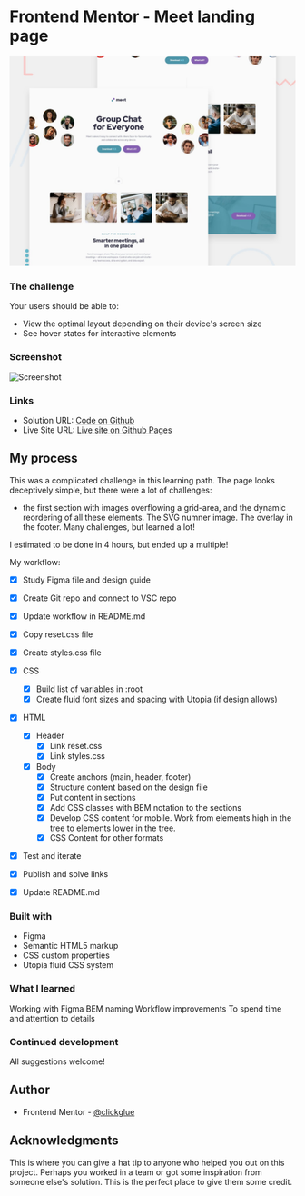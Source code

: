 # Frontend Mentor - Meet landing page

![Design preview for the Meet landing page coding challenge](./preview.jpg)

### The challenge

Your users should be able to:

- View the optimal layout depending on their device's screen size
- See hover states for interactive elements

### Screenshot

![Screenshot](./Scherm­afbeelding%202024-10-09%20om%2011.57.45.png)

### Links

- Solution URL: [Code on Github](https://github.com/clickglue/meet-landing-page)
- Live Site URL: [Live site on Github Pages]()

## My process

This was a complicated challenge in this learning path. The page looks deceptively simple, but there were a lot of challenges:
- the first section with images overflowing a grid-area, and the dynamic reordering of all these elements. The SVG numner image. The overlay in the footer. Many challenges, but learned a lot!

I estimated to be done in 4 hours, but ended up a multiple!

My workflow:

- [x] Study Figma file and design guide
- [x] Create Git repo and connect to VSC repo
- [x] Update workflow in README.md
- [x] Copy reset.css file
- [x] Create styles.css file
- [x] CSS
  - [x] Build list of variables in :root
  - [x] Create fluid font sizes and spacing with Utopia (if design allows)
- [x] HTML
  - [x] Header
    - [x] Link reset.css
    - [x] Link styles.css
  - [x] Body
    - [x] Create anchors (main, header, footer)
    - [x] Structure content based on the design file
    - [x] Put content in sections
    - [x] Add CSS classes with BEM notation to the sections
    - [x] Develop CSS content for mobile. Work from elements high in the tree to elements lower in the tree.
    - [x] CSS Content for other formats
- [x] Test and iterate
- [x] Publish and solve links
- [x] Update README.md


### Built with

- Figma
- Semantic HTML5 markup
- CSS custom properties
- Utopia fluid CSS system


### What I learned

Working with Figma
BEM naming
Workflow improvements
To spend time and attention to details


### Continued development

All suggestions welcome!


## Author

- Frontend Mentor - [@clickglue](https://www.frontendmentor.io/profile/clickglue)


## Acknowledgments

This is where you can give a hat tip to anyone who helped you out on this project. Perhaps you worked in a team or got some inspiration from someone else's solution. This is the perfect place to give them some credit.

